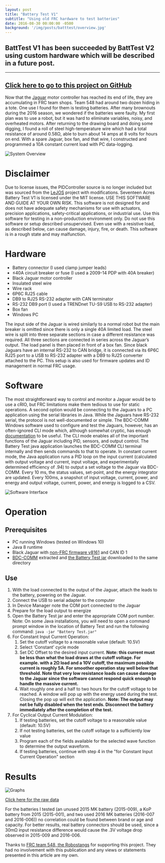 ```yaml
---
layout: post
title: "Battery Test V1"
subtitle: "Using old FRC hardware to test batteries"
date: 2016-08-30 00:00:00 -0500
background: '/img/posts/batttest/overview.jpg'
---
```

## BattTest V1 has been succeeded by BattTest V2 using custom hardware which will be described in a future post.
---
## [Click here to go to this project on GitHub](https://github.com/17acres/BatteryTest/)


Now that the [Jaguar](https://web.archive.org/web/20180611022135/https://www.vexrobotics.com/217-3367.html) motor controller has reached its end of life, they are accumulating in FRC team shops. Team 548 had around two dozen hiding in a tote. One use I found for them is testing batteries. After many brownouts during the 2016 season, we wondered if the batteries were faulty. My first plan was to use a robot, but it was hard to eliminate variables, noisy, and overheated motors. After returning to the drawing board and doing some digging, I found a roll of steel high-temperature wire which had a total resistance of around 0.58Ω, able to burn about 14 amps at 8 volts for hours on end. With a spare Jaguar, box fan, and that wire, I constructed and programmed a 10A constant current load with PC data-logging.


<img class="img-fluid" src="{% link /img/posts/batttest/overview.jpg %}" alt="System Overview">

# Disclaimer
Due to license issues, the PIDController source is no longer included but was sourced from the [LeJOS](http://lejos.org) project with modifications.
Seventeen Acres Battery Test V1 is licensed under the MIT license. USE THIS SOFTWARE AND GUIDE AT YOUR OWN RISK. This software is not designed for and does not have adequate safety mechanisms for use with actuators, precision applications, safety-critical applications, or industrial use. Use this software for testing in a non-production environment only. Do not use this software or setup described unsupervised. Even use with a resistive load, as described below, can cause damage, injury, fire, or death. This software is in a rough state and may malfunction.

# Hardware
- Battery connector (I used clamp jumper leads)
- ≤40A circuit breaker or fuse (I used a 2009-14 PDP with 40A breaker)
- Black Jaguar motor controller
- Insulated steel wire
- Wire rack
- 6P6C RJ25 cable
- DB9 to RJ25 RS-232 adapter with CAN terminator
- RS-232 DB9 port (I used a TRENDnet TU-S9 USB to RS-232 adapter)
- Box fan
- Windows PC

The input side of the Jaguar is wired similarly to a normal robot but the main breaker is omitted since there is only a single 40A limited load. The steel wire is split into three separate sections in case a different resistance was required. All three sections are connected in series across the Jaguar’s output. The load panel is then placed in front of a box fan. Since black Jaguars have an internal RS-232 to CAN bridge, it is connected via its 6P6C RJ25 port to a USB to RS-232 adapter with a DB9 to RJ25 converter attached to the PC. This setup is also used for firmware updates and ID management in normal FRC usage.

# Software
The most straightforward way to control and monitor a Jaguar would be to use a cRIO, but FRC limitations make them tedious to use for static operations. A second option would be connecting to the Jaguars to a PC application using the serial libraries in Java. While the Jaguars have RS-232 serial, the protocol is not well-documented or simple. The BDC-COMM Windows software used to configure and test the Jaguars, however, has an often-ignored CLI mode which, although somewhat cryptic, has enough [documentation](http://www.ti.com/lit/ug/spmu065d/spmu065d.pdf) to be useful.  The CLI mode enables all of the important functions of the Jaguar including PID, sensors, and output control. The Battery Test java application launches the BDC-COMM CLI terminal internally and then sends commands to that to operate. In constant current mode, the Java application runs a PID loop on the input current (calculated with output voltage and current, input voltage, and experimentally determined efficiency of .94) to output a set voltage to the Jaguar via BDC-COMM. Every 10 ms, the status values, set-point, and the energy integrator are updated. Every 100ms, a snapshot of input voltage, current, power, and energy and output voltage, current, power, and energy is logged to a CSV.

<img class="img-fluid" src="{% link /img/posts/batttest/software.png %}" alt="Software Interface">

# Operation

## Prerequisites
- PC running Windows (tested on Windows 10)
- Java 8 runtime
- Black Jaguar with [non-FRC firmware v8161](http://content.vexrobotics.com/downloads/217-3367-VEXpro_Jaguar_FactoryDefault_Firmware_2013.zip) and CAN ID 1
- [BDC-COMM](http://content.vexrobotics.com/downloads/217-3367-VEXpro_Jaguar_BDC-COMM-107.zip) extracted and [the Battery Test jar](https://github.com/17acres/BatteryTest/raw/master/out/artifacts/Battery_Test_jar/Battery%20Test.jar) downloaded to the same directory

## Use
1. With the load connected to the output of the Jaguar, attach the leads to the battery, powering on the Jaguar.
2. Connect the USB to serial adapter to the computer
3. In Device Manager note the COM port connected to the Jaguar 
4. Prepare for the load output to energize
5. Open the Battery Test jar and enter the appropriate COM port number. Note: On some Java installations, you will need to open a command prompt window in the location of Battery Test and run the following command:
`java -jar "Battery Test.jar"`
6. For Constant Input Current Operation:
    1. Set the cutoff voltage to a reasonable value (default: 10.5V)
    2. Select ‘Constant’ cycle mode
    3. Set DC Offset to the desired input current. **Note: this current must be less than what the load draws at the cutoff voltage. For example. with a 2Ω load and a 10V cutoff, the maximum possible current is roughly 5A. For smoother operation stay well below that threshold. Note that very low resistance loads can cause damage to the Jaguar since the software cannot respond quick enough to handle the massive current.**
    4. Wait roughly one and a half to two hours for the cutoff voltage to be reached. A window will pop up with the energy used during the test. Closing the pop up will exit the application. **Note: The output may not be fully disabled when the test ends. Disconnect the battery immediately after the completion of the test.**
7. For Cyclical Output Current Modulation:
    1. If testing batteries, set the cutoff voltage to a reasonable value (default: 10.5V)
    2. If not testing batteries, set the cutoff voltage to a sufficiently low value
    3. Program each of the fields available for the selected wave function to determine the output waveform.
    4. If testing batteries, continue with step 4 in the "for Constant Input Current Operation" section

# Results

<img class="img-fluid" src="{% link /img/posts/batttest/graphs.png %}" alt="Graphs">

[Click here for the raw data](https://drive.google.com/open?id=0BwOcG3_E_tIpT3BjU0phbUJ1Ums)

For the batteries I tested (an unused 2015 MK battery (2015-009), a KoP battery from 2015 (2015-001), and two used 2016 MK batteries (2016-007 and 2016-006)) no correlation could be found between brand or age and capacity. For better results, real battery connectors should be used, since a 30mΩ input resistance difference would cause the .3V voltage drop observed in 2015-009 and 2016-006.

Thanks to [FRC team 548, the Robostangs](https://www.robostangs.com) for supporting this project. They had no involvement with this publication and any views or statements presented in this article are my own.
